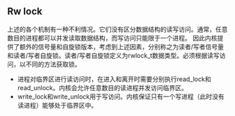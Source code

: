 ## Rw lock

上述的各个机制有一种不利情况。它们没有区分数据结构的读写访问。通常，任意数目的进程都可以并发读取数据结构，而写访问只能限于一个进程。
因此内核提供了额外的信号量和自旋锁版本，考虑到上述因素，分别称之为读者/写者信号量和读者/写者自旋锁。读者/写者自旋锁定义为rwlock_t数据类型。必须根据读写访问，以不同的方法获取锁。

* 进程对临界区进行读访问时，在进入和离开时需要分别执行read_lock和read_unlock。内核会允许任意数目的读进程并发访问临界区。
* write_lock和write_unlock用于写访问。内核保证只有一个写进程（此时没有读进程）能够处于临界区中。
